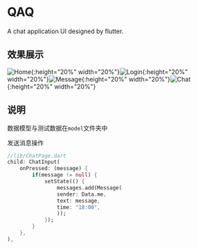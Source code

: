 # QAQ

A chat application UI designed by flutter.


## 效果展示
![Home](./assets/demo/home.png){:height="20%" width="20%"}![Login](./assets/demo/login.png){:height="20%" width="20%"}![Message](./assets/demo/message.png){:height="20%" width="20%"}![Chat](./assets/demo/chat.png){:height="20%" width="20%"}

## 说明

数据模型与测试数据在`model`文件夹中

发送消息操作
```dart
//lib/ChatPage.dart
child: ChatInput(
    onPressed: (message) {
        if(message != null) {
            setState(() {
                messages.add(Message(
                sender: Data.me,
                text: message,
                time: "18:00",
                ));
            });
        }
    },
),
```
